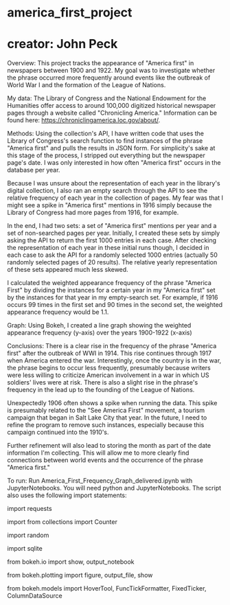 # america_first_project

# creator: John Peck

Overview: This project tracks the appearance of "America first" in newspapers between 1900 and 1922. My goal was to investigate whether the phrase occurred more frequently around events like the outbreak of World War I and the formation of the League of Nations. 

My data: The Library of Congress and the National Endowment for the Humanities offer access to around 100,000 digitized historical newspaper pages through a website called "Chronicling America." Information can be found here: https://chroniclingamerica.loc.gov/about/.

Methods: Using the collection's API, I have written code that uses the Library of Congress's search function to find instances of the phrase "America first" and pulls the results in JSON form. For simplicity's sake at this stage of the process, I stripped out everything but the newspaper page's date. I was only interested in how often "America first" occurs in the database per year.

Because I was unsure about the representation of each year in the library's digital collection, I also ran an empty search through the API to see the relative frequency of each year in the collection of pages. My fear was that I might see a spike in "America first" mentions in 1916 simply because the Library of Congress had more pages from 1916, for example.

In the end, I had two sets: a set of "America first" mentions per year and a set of non-searched pages per year. Initially, I created these sets by simply asking the API to return the first 1000 entries in each case. After checking the representation of each year in these initial runs though, I decided in each case to ask the API for a randomly selected 1000 entries (actually 50 randomly selected pages of 20 results). The relative yearly representation of these sets appeared much less skewed.

I calculated the weighted appearance frequency of the phrase "America First" by dividing the instances for a certain year in my "America first" set by the instances for that year in my empty-search set.  For example, if 1916 occurs 99 times in the first set and 90 times in the second set, the weighted appearance frequency would be 1.1.

Graph: Using Bokeh, I created a line graph showing the weighted appearance frequency (y-axis) over the years 1900-1922 (x-axis)

Conclusions: There is a clear rise in the frequency of the phrase "America first" after the outbreak of WWI in 1914. This rise continues through 1917 when America entered the war. Interestingly, once the country is in the war, the phrase begins to occur less frequently, presumably because writers were less willing to criticize American involvement in a war in which US soldiers' lives were at risk. There is also a slight rise in the phrase's frequency in the lead up to the founding of the League of Nations.

Unexpectedly 1906 often shows a spike when running the data. This spike is presumably related to the "See America First" movement, a tourism campaign that began in Salt Lake City that year. In the future, I need to refine the program to remove such instances, especially because this campaign continued into the 1910's.

Further refinement will also lead to storing the month as part of the date information I'm collecting. This will allow me to more clearly find connections between world events and the occurrence of the phrase "America first."

To run: Run America_First_Frequency_Graph_delivered.ipynb with JupyterNotebooks. You will need python and JupyterNotebooks. The script also uses the following import statements:

  import requests
  
  import from collections import Counter
  
  import random
  
  import sqlite
  
  from bokeh.io import show, output_notebook
  
  from bokeh.plotting import figure, output_file, show
  
  from bokeh.models import HoverTool, FuncTickFormatter, FixedTicker, ColumnDataSource
